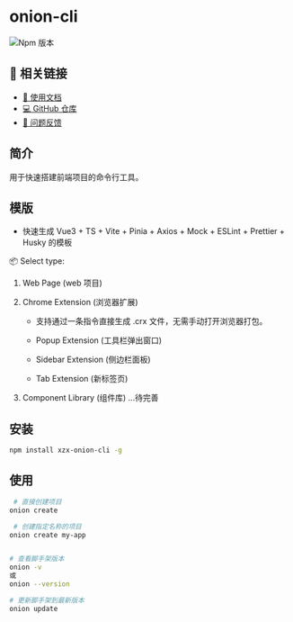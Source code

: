 # onion-cli

![Npm 版本](https://img.shields.io/badge/onion-cli_v0.1.3-green)

## 🔗 相关链接

- [📘 使用文档](https://teernage.github.io/onion-cli-homepage/)
- [💻 GitHub 仓库](https://github.com/Teernage/onion-cli)
- [🐛 问题反馈](https://github.com/Teernage/onion-cli/issues)

## 简介

用于快速搭建前端项目的命令行工具。

## 模版

- 快速生成 Vue3 + TS + Vite + Pinia + Axios + Mock + ESLint + Prettier + Husky 的模板

📦 Select type:

1. Web Page (web 项目)

2. Chrome Extension (浏览器扩展)

   - 支持通过一条指令直接生成 .crx 文件，无需手动打开浏览器打包。

   - Popup Extension (工具栏弹出窗口)
   - Sidebar Extension (侧边栏面板)
   - Tab Extension (新标签页)

3. Component Library (组件库) ...待完善

## 安装

```bash
npm install xzx-onion-cli -g
```

## 使用

```bash
 # 直接创建项目
onion create

 # 创建指定名称的项目
onion create my-app


# 查看脚手架版本
onion -v
或
onion --version

# 更新脚手架到最新版本
onion update
```
